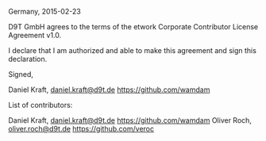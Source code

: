 Germany, 2015-02-23

D9T GmbH agrees to the terms of the etwork Corporate Contributor License
Agreement v1.0.

I declare that I am authorized and able to make this agreement and sign this
declaration.

Signed,

Daniel Kraft, daniel.kraft@d9t.de https://github.com/wamdam

List of contributors:

Daniel Kraft, daniel.kraft@d9t.de https://github.com/wamdam
Oliver Roch, oliver.roch@d9t.de https://github.com/veroc
